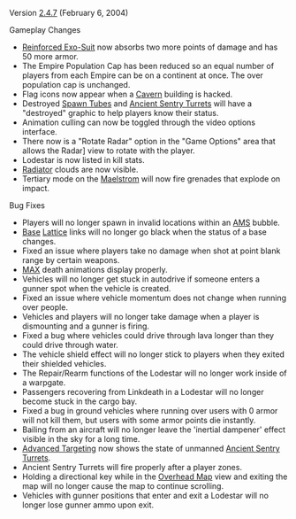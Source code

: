 Version [2.4.7](2.4.7.md) (February 6, 2004)

Gameplay Changes

- [Reinforced Exo-Suit](../armor/Reinforced_Exo-Suit.md) now absorbs two more points of
  damage and has 50 more armor.
- The Empire Population Cap has been reduced so an equal number of players from
  each Empire can be on a continent at once. The over population cap is
  unchanged.
- Flag icons now appear when a [Cavern](../locations/Caverns.md) building is hacked.
- Destroyed [Spawn Tubes](../items/Respawn_Tube.md)  and
  [Ancient Sentry Turrets](../items/Ancient_Sentry_Turret.md) will have a "destroyed"
  graphic to help players know their status.
- Animation culling can now be toggled through the video options interface.
- There now is a "Rotate Radar" option in the "Game Options" area that allows
  the Radar] view to rotate with the player.
- Lodestar is now listed in kill stats.
- [Radiator](../weapons/Radiator.md) clouds are now visible.
- Tertiary mode on the [Maelstrom](../weapons/Maelstrom.md)  will now fire grenades that
  explode on impact.

Bug Fixes

- Players will no longer spawn in invalid locations within an
  [AMS](../vehicles/Advanced_Mobile_Station.md) bubble.
- [Base](../locations/Facilities.md) [Lattice](../terminology/Lattice.md) links will no longer go black when
  the status of a base changes.
- Fixed an issue where players take no damage when shot at point blank range by
  certain weapons.
- [MAX](../armor/Mechanized_Assault_Exo-Suit.md) death animations display
  properly.
- Vehicles will no longer get stuck in autodrive if someone enters a gunner spot
  when the vehicle is created.
- Fixed an issue where vehicle momentum does not change when running over
  people.
- Vehicles and players will no longer take damage when a player is dismounting
  and a gunner is firing.
- Fixed a bug where vehicles could drive through lava longer than they could
  drive through water.
- The vehicle shield effect will no longer stick to players when they exited
  their shielded vehicles.
- The Repair/Rearm functions of the Lodestar will no longer work inside of a
  warpgate.
- Passengers recovering from Linkdeath in a Lodestar will no longer become stuck
  in the cargo bay.
- Fixed a bug in ground vehicles where running over users with 0 armor will not
  kill them, but users with some armor points die instantly.
- Bailing from an aircraft will no longer leave the 'inertial dampener' effect
  visible in the sky for a long time.
- [Advanced Targeting](../implants/Enhanced_Targeting.md) now shows the state of unmanned
  [Ancient Sentry Turrets](../items/Ancient_Sentry_Turret.md).
- Ancient Sentry Turrets will fire properly after a player zones.
- Holding a directional key while in the [Overhead Map](../terminology/Overhead_Map.md) view
  and exiting the map will no longer cause the map to continue scrolling.
- Vehicles with gunner positions that enter and exit a Lodestar will no longer
  lose gunner ammo upon exit.


